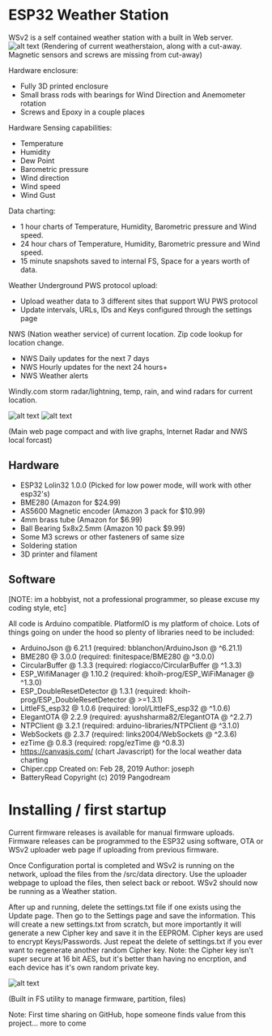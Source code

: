 # ESP32 Weather Station
WSv2 is a self contained weather station with a built in Web server. 
![alt text](https://github.com/creno1111/Backyard-WS-2.0/blob/master/img/WSv2%20Combined.png?raw=true)
(Rendering of current weatherstaion, along with a cut-away. Magnetic sensors and screws are missing from cut-away)

Hardware enclosure:
 - Fully 3D printed enclosure
 - Small brass rods with bearings for Wind Direction and Anemometer rotation
 - Screws and Epoxy in a couple places
 
Hardware Sensing capabilities:
 - Temperature
 - Humidity
 - Dew Point
 - Barometric pressure
 - Wind direction
 - Wind speed
 - Wind Gust

Data charting:

 - 1 hour charts of Temperature, Humidity, Barometric pressure and Wind speed.
 - 24 hour chars of Temperature, Humidity, Barometric pressure and Wind speed. 
 - 15 minute snapshots saved to internal FS, Space for a years worth of data.
 
 Weather Underground PWS protocol upload:
  - Upload weather data to 3 different sites that support WU PWS protocol 
  - Update intervals, URLs, IDs and Keys configured through the settings page

NWS (Nation weather service) of current location. Zip code lookup for location change.

 - NWS Daily updates for the next 7 days
 - NWS Hourly updates for the next 24 hours+
 - NWS Weather alerts

Windly.com storm radar/lightning, temp, rain, and wind radars for current location.

![alt text](https://github.com/creno1111/Backyard-WS-2.0/blob/master/img/WSv2%20Main%20web%20page.PNG?raw=true)
![alt text](https://github.com/creno1111/Backyard-WS-2.0/blob/master/img/WSv2%20Main%20web%20page%20(graphs).PNG?raw=true)

(Main web page compact and with live graphs, Internet Radar and NWS local forcast)

## Hardware

 - ESP32 Lolin32 1.0.0 (Picked for low power mode, will work with other esp32's)
 - BME280  (Amazon for $24.99)
 - AS5600 Magnetic encoder (Amazon 3 pack for $10.99)
 - 4mm brass tube (Amazon for $6.99)
 - Ball Bearing 5x8x2.5mm (Amazon 10 pack $9.99)
 - Some M3 screws or other fasteners of same size
 - Soldering station
 - 3D printer and filament

## Software 
[NOTE: im a hobbyist, not a professional programmer, so please excuse my coding style, etc]

All code is Arduino compatible. PlatformIO is my platform of choice. Lots of things going on under the hood so plenty of libraries need to be included:
 * ArduinoJson @ 6.21.1 (required: bblanchon/ArduinoJson @ ^6.21.1)
 * BME280 @ 3.0.0 (required: finitespace/BME280 @ ^3.0.0)
 * CircularBuffer @ 1.3.3 (required: rlogiacco/CircularBuffer @ ^1.3.3)
 * ESP_WifiManager @ 1.10.2 (required: khoih-prog/ESP_WiFiManager @ ^1.3.0)
 * ESP_DoubleResetDetector @ 1.3.1 (required: khoih-prog/ESP_DoubleResetDetector @ >=1.3.1)
 * LittleFS_esp32 @ 1.0.6 (required: lorol/LittleFS_esp32 @ ^1.0.6)
 * ElegantOTA @ 2.2.9 (required: ayushsharma82/ElegantOTA @ ^2.2.7)
 * NTPClient @ 3.2.1 (required: arduino-libraries/NTPClient @ ^3.1.0)
 * WebSockets @ 2.3.7 (required: links2004/WebSockets @ ^2.3.6)
 * ezTime @ 0.8.3 (required: ropg/ezTime @ ^0.8.3)
 * https://canvasjs.com/ (chart Javascript) for the local weather data charting
 * Chiper.cpp Created on: Feb 28, 2019 Author: joseph
 * BatteryRead Copyright (c) 2019 Pangodream

# Installing / first startup

Current firmware releases is available for manual firmware uploads. Firmware releases can be programmed to the ESP32 using software, OTA or WSv2 uploader web page if uploading from previous firmware. 

Once Configuration portal is completed and WSv2 is running on the network, upload the files from the /src/data directory. Use the uploader webpage to upload the files, then select back or reboot. WSv2 should now be running as a Weather station.  

After up and running, delete the settings.txt file if one exists using the Update page. Then go to the Settings page and save the information. This will create a new settings.txt from scratch, but more importantly it will generate a new Cipher key and save it in the EEPROM. Cipher keys are used to encrypt Keys/Passwords. Just repeat the delete of settings.txt if you ever want to regenerate another random Cipher key.
Note: the Cipher key isn't super secure at 16 bit AES, but it's better than having no encrption, and each device has it's own random private key.

![alt text](https://github.com/creno1111/Backyard-WS-2.0/blob/master/img/WSv2%20FS%20utility.PNG?raw=true)

(Built in FS utility to manage firmware, partition, files)



Note: First time sharing on GitHub, hope someone finds value from this project... more to come
